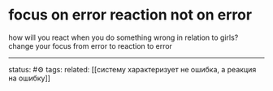 # focus on error reaction not on error
how will you react when you do something wrong in relation to girls? change your focus from error to reaction to error

--- 
status: #⚙️ 
tags: 
related: [[систему характеризует не ошибка, а реакция на ошибку]]
